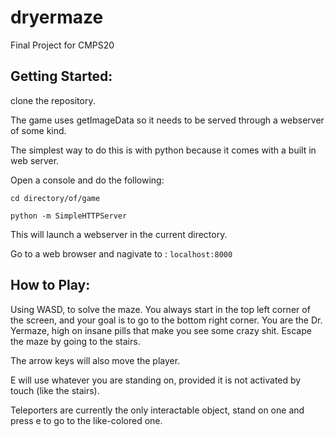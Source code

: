 dryermaze
=========

Final Project for CMPS20

Getting Started:
----------------

clone the repository.

The game uses getImageData so it needs to be served through a webserver of some kind.

The simplest way to do this is with python because it comes with a built in web server.

Open a console and do the following:

```cd directory/of/game```

```python -m SimpleHTTPServer```

This will launch a webserver in the current directory.

Go to a web browser and nagivate to : ```localhost:8000```

How to Play:
------------

Using WASD, to solve the maze. You always start in the top left corner of the screen, and your goal is to go to the bottom right corner. You are the Dr. Yermaze, high on insane pills that make you see some crazy shit. Escape the maze by going to the stairs.

The arrow keys will also move the player.

E will use whatever you are standing on, provided it is not activated by touch (like the stairs).

Teleporters are currently the only interactable object, stand on one and press e to go to the like-colored one.
